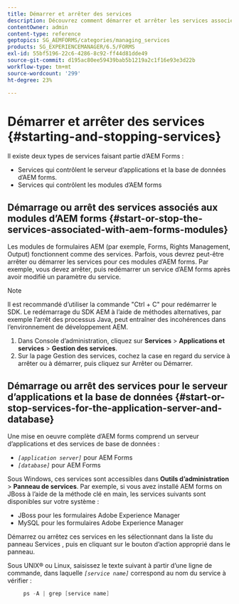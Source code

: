 ```yaml
---
title: Démarrer et arrêter des services
description: Découvrez comment démarrer et arrêter les services associés aux modules AEM Forms et au serveur applicatif et à la base de données.
contentOwner: admin
content-type: reference
geptopics: SG_AEMFORMS/categories/managing_services
products: SG_EXPERIENCEMANAGER/6.5/FORMS
exl-id: 55bf5196-22c6-4286-8c92-ff44d81dde49
source-git-commit: d195ac80ee59439bab5b1219a2c1f16e93e3d22b
workflow-type: tm+mt
source-wordcount: '299'
ht-degree: 23%

---
```


# Démarrer et arrêter des services {#starting-and-stopping-services}

Il existe deux types de services faisant partie d’AEM Forms :

* Services qui contrôlent le serveur d’applications et la base de données d’AEM forms.
* Services qui contrôlent les modules d’AEM forms

## Démarrage ou arrêt des services associés aux modules d’AEM forms {#start-or-stop-the-services-associated-with-aem-forms-modules}

Les modules de formulaires AEM (par exemple, Forms, Rights Management, Output) fonctionnent comme des services. Parfois, vous devrez peut-être arrêter ou démarrer les services pour ces modules d’AEM forms. Par exemple, vous devez arrêter, puis redémarrer un service d’AEM forms après avoir modifié un paramètre du service.

>[!NOTE]
>
> Il est recommandé d’utiliser la commande &quot;Ctrl + C&quot; pour redémarrer le SDK. Le redémarrage du SDK AEM à l’aide de méthodes alternatives, par exemple l’arrêt des processus Java, peut entraîner des incohérences dans l’environnement de développement AEM.

1. Dans Console d’administration, cliquez sur **Services** > **Applications et services** > **Gestion des services**.
1. Sur la page Gestion des services, cochez la case en regard du service à arrêter ou à démarrer, puis cliquez sur Arrêter ou Démarrer.

## Démarrage ou arrêt des services pour le serveur d’applications et la base de données {#start-or-stop-services-for-the-application-server-and-database}

Une mise en oeuvre complète d’AEM forms comprend un serveur d’applications et des services de base de données :

* *`[application server]`* pour AEM Forms
* *`[database]`* pour AEM Forms

Sous Windows, ces services sont accessibles dans **Outils d’administration** > **Panneau de services**. Par exemple, si vous avez installé AEM forms on JBoss à l’aide de la méthode clé en main, les services suivants sont disponibles sur votre système :

* JBoss pour les formulaires Adobe Experience Manager
* MySQL pour les formulaires Adobe Experience Manager

Démarrez ou arrêtez ces services en les sélectionnant dans la liste du panneau Services , puis en cliquant sur le bouton d’action approprié dans le panneau.

Sous UNIX® ou Linux, saisissez le texte suivant à partir d’une ligne de commande, dans laquelle *`[service name]`* correspond au nom du service à vérifier :

```java
     ps -A | grep [service name]
```
